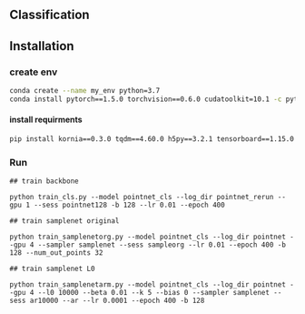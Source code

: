 
## Classification


## Installation

### create env

```bash
conda create --name my_env python=3.7
conda install pytorch==1.5.0 torchvision==0.6.0 cudatoolkit=10.1 -c pytorch
```

#### install requirments
```bash
pip install kornia==0.3.0 tqdm==4.60.0 h5py==3.2.1 tensorboard==1.15.0
```


### Run
```
## train backbone

python train_cls.py --model pointnet_cls --log_dir pointnet_rerun --gpu 1 --sess pointnet128 -b 128 --lr 0.01 --epoch 400

```


```
## train samplenet original

python train_samplenetorg.py --model pointnet_cls --log_dir pointnet --gpu 4 --sampler samplenet --sess sampleorg --lr 0.01 --epoch 400 -b 128 --num_out_points 32
```


```
## train samplenet L0

python train_samplenetarm.py --model pointnet_cls --log_dir pointnet --gpu 4 --l0 10000 --beta 0.01 --k 5 --bias 0 --sampler samplenet --sess ar10000 --ar --lr 0.0001 --epoch 400 -b 128
```


